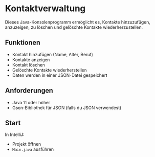 # Kontaktverwaltung

Dieses Java-Konsolenprogramm ermöglicht es, Kontakte hinzuzufügen, anzuzeigen, zu löschen und gelöschte Kontakte wiederherzustellen.

## Funktionen

- Kontakt hinzufügen (Name, Alter, Beruf)
- Kontakte anzeigen
- Kontakt löschen
- Gelöschte Kontakte wiederherstellen
- Daten werden in einer JSON-Datei gespeichert

## Anforderungen

- Java 11 oder höher
- Gson-Bibliothek für JSON (falls du JSON verwendest)

## Start

In IntelliJ:
- Projekt öffnen
- `Main.java` ausführen

